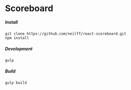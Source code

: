 # Scoreboard

##### Install

```
git clone https://github.com/neilff/react-scoreboard.git
npm install
```

##### Development

```
gulp
```

##### Build

```
gulp build
```
